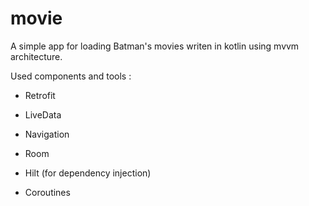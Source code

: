 # movie
A simple app for loading Batman's movies writen in kotlin using mvvm architecture.

Used components and tools :

* Retrofit

* LiveData

* Navigation 

* Room

* Hilt (for dependency injection)

* Coroutines
